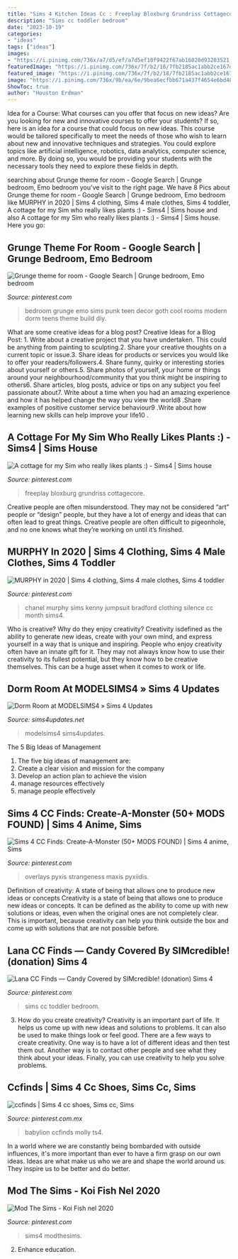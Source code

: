 ```yaml
---
title: "Sims 4 Kitchen Ideas Cc : Freeplay Bloxburg Grundriss Cottagecore"
description: "Sims cc toddler bedroom"
date: "2023-10-19"
categories:
- "ideas"
tags: ["ideas"]
images:
- "https://i.pinimg.com/736x/a7/d5/ef/a7d5ef10f9422f67ab16020d93203521.jpg"
featuredImage: "https://i.pinimg.com/736x/7f/b2/18/7fb2185ac1abb2ce167d3a7645a98b8e.jpg"
featured_image: "https://i.pinimg.com/736x/7f/b2/18/7fb2185ac1abb2ce167d3a7645a98b8e.jpg"
image: "https://i.pinimg.com/736x/9b/ea/6e/9bea6ecfbb671a437f4654e6bd48b377.jpg"
ShowToc: true
author: "Houston Erdman"
---
```



Idea for a Course: What courses can you offer that focus on new ideas?
Are you looking for new and innovative courses to offer your students? If so, here is an idea for a course that could focus on new ideas. This course would be tailored specifically to meet the needs of those who wish to learn about new and innovative techniques and strategies. You could explore topics like artificial intelligence, robotics, data analytics, computer science, and more. By doing so, you would be providing your students with the necessary tools they need to explore these fields in depth.

	

		
searching about Grunge theme for room - Google Search | Grunge bedroom, Emo bedroom you've visit to the right page. We have 8 Pics about Grunge theme for room - Google Search | Grunge bedroom, Emo bedroom like MURPHY in 2020 | Sims 4 clothing, Sims 4 male clothes, Sims 4 toddler, A cottage for my Sim who really likes plants :) - Sims4 | Sims house and also A cottage for my Sim who really likes plants :) - Sims4 | Sims house. Here you go:
		
    
## Grunge Theme For Room - Google Search | Grunge Bedroom, Emo Bedroom

<img loading=lazy src="https://i.pinimg.com/736x/f4/1b/bd/f41bbd16e142a128a69084a99599208d--grunge-google-search.jpg" onerror="this.onerror=null;this.src='https://tse4.mm.bing.net/th?id=OIP.b7WfFMnXZzxxp2yj4m_zAAHaFj&amp;pid=15.1';" alt="Grunge theme for room - Google Search | Grunge bedroom, Emo bedroom">

_Source: pinterest.com_

>bedroom grunge emo sims punk teen decor goth cool rooms modern dorm teens theme build diy. 

	

What are some creative ideas for a blog post?
Creative Ideas for a Blog Post: 1. Write about a creative project that you have undertaken. This could be anything from painting to sculpting.2. Share your creative thoughts on a current topic or issue.3. Share ideas for products or services you would like to offer your readers/followers.4. Share funny, quirky or interesting stories about yourself or others.5. Share photos of yourself, your home or things around your neighbourhood/community that you think might be inspiring to others6. Share articles, blog posts, advice or tips on any subject you feel passionate about7. Write about a time when you had an amazing experience and how it has helped change the way you view the world8 .Share examples of positive customer service behaviour9 .Write about how learning new skills can help improve your life10 .

    
## A Cottage For My Sim Who Really Likes Plants :) - Sims4 | Sims House

<img loading=lazy src="https://i.pinimg.com/736x/9b/ea/6e/9bea6ecfbb671a437f4654e6bd48b377.jpg" onerror="this.onerror=null;this.src='https://tse1.mm.bing.net/th?id=OIP.iGTvEdTB-HVDrPa8coJVdwHaEK&amp;pid=15.1';" alt="A cottage for my Sim who really likes plants :) - Sims4 | Sims house">

_Source: pinterest.com_

>freeplay bloxburg grundriss cottagecore. 

	

Creative people are often misunderstood. They may not be considered “art” people or “design” people, but they have a lot of energy and ideas that can often lead to great things. Creative people are often difficult to pigeonhole, and no one knows what they’re working on until it’s finished.

    
## MURPHY In 2020 | Sims 4 Clothing, Sims 4 Male Clothes, Sims 4 Toddler

<img loading=lazy src="https://i.pinimg.com/736x/7f/b2/18/7fb2185ac1abb2ce167d3a7645a98b8e.jpg" onerror="this.onerror=null;this.src='https://tse3.mm.bing.net/th?id=OIP.sfISPjWozc3_B_1ydgFUNwHaFv&amp;pid=15.1';" alt="MURPHY in 2020 | Sims 4 clothing, Sims 4 male clothes, Sims 4 toddler">

_Source: pinterest.com_

>chanel murphy sims kenny jumpsuit bradford clothing silence cc month sims4. 

	

Who is creative? Why do they enjoy creativity?
Creativity isdefined as the ability to generate new ideas, create with your own mind, and express yourself in a way that is unique and inspiring. People who enjoy creativity often have an innate gift for it. They may not always know how to use their creativity to its fullest potential, but they know how to be creative themselves. This can be a huge asset when it comes to work or life.

    
## Dorm Room At MODELSIMS4 » Sims 4 Updates

<img loading=lazy src="http://sims4updates.net/wp-content/uploads/2019/11/7512-670x377.jpg" onerror="this.onerror=null;this.src='https://tse1.mm.bing.net/th?id=OIP.UgkrIs2K7CS21I_4LY8YxwHaEK&amp;pid=15.1';" alt="Dorm Room at MODELSIMS4 » Sims 4 Updates">

_Source: sims4updates.net_

>modelsims4 sims4updates. 

	

The 5 Big Ideas of Management
1. The five big ideas of management are: 
1. Create a clear vision and mission for the company 
2. Develop an action plan to achieve the vision 
3. manage resources effectively 
4. manage people effectively 

    
## Sims 4 CC Finds: Create-A-Monster (50+ MODS FOUND) | Sims 4 Anime, Sims

<img loading=lazy src="https://i.pinimg.com/736x/09/09/42/090942e9bd21a6ab2f70d36c9664230d.jpg" onerror="this.onerror=null;this.src='https://tse2.mm.bing.net/th?id=OIP.kp4Njq34IR19rhSrrvV7qwHaKZ&amp;pid=15.1';" alt="Sims 4 CC Finds: Create-A-Monster (50+ MODS FOUND) | Sims 4 anime, Sims">

_Source: pinterest.com_

>overlays pyxis strangeness maxis pyxiidis. 

	

Definition of creativity: A state of being that allows one to produce new ideas or concepts
Creativity is a state of being that allows one to produce new ideas or concepts. It can be defined as the ability to come up with new solutions or ideas, even when the original ones are not completely clear. This is important, because creativity can help you think outside the box and come up with solutions that are not possible before.

    
## Lana CC Finds — Candy Covered By SIMcredible! (donation) Sims 4

<img loading=lazy src="https://i.pinimg.com/736x/a7/d5/ef/a7d5ef10f9422f67ab16020d93203521.jpg" onerror="this.onerror=null;this.src='https://tse4.mm.bing.net/th?id=OIP.cnZ_jYPKSghihF4oOvWDmAHaE7&amp;pid=15.1';" alt="Lana CC Finds — Candy Covered by SIMcredible! (donation) Sims 4">

_Source: pinterest.com_

>sims cc toddler bedroom. 

	

3. How do you create creativity?
Creativity is an important part of life. It helps us come up with new ideas and solutions to problems. It can also be used to make things look or feel good. There are a few ways to create creativity. One way is to have a lot of different ideas and then test them out. Another way is to contact other people and see what they think about your ideas. Finally, you can use creativity to help you solve problems.

    
## Ccfinds | Sims 4 Cc Shoes, Sims Cc, Sims

<img loading=lazy src="https://i.pinimg.com/736x/4d/d2/a5/4dd2a5a72015af2dc1eb589c2211c6f9.jpg" onerror="this.onerror=null;this.src='https://tse2.mm.bing.net/th?id=OIP.Pty0_vWJRVbBeItWM3L_0wHaEc&amp;pid=15.1';" alt="ccfinds | Sims 4 cc shoes, Sims cc, Sims">

_Source: pinterest.com.mx_

>babylion ccfinds molly ts4. 

	

In a world where we are constantly being bombarded with outside influences, it's more important than ever to have a firm grasp on our own ideas. Ideas are what make us who we are and shape the world around us. They inspire us to be better and do better.

    
## Mod The Sims - Koi Fish Nel 2020

<img loading=lazy src="https://i.pinimg.com/736x/5e/e6/d4/5ee6d4eceb022f50355c49c24ae845c5.jpg" onerror="this.onerror=null;this.src='https://tse2.mm.bing.net/th?id=OIP.g_SdyMPc5FGZRS3wwo2CJAHaEn&amp;pid=15.1';" alt="Mod The Sims - Koi Fish nel 2020">

_Source: pinterest.com_

>sims4 modthesims. 

	

2) Enhance education.

